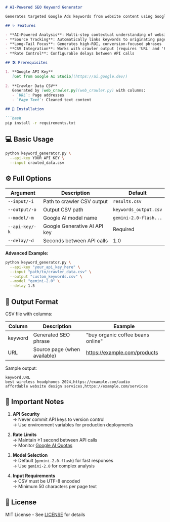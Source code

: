 ```markdown
# AI-Powered SEO Keyword Generator

Generates targeted Google Ads keywords from website content using Google Gemini AI. Analyzes crawled website data to produce high-conversion keyword suggestions with source URL tracking.

## ✨ Features

- **AI-Powered Analysis**: Multi-step contextual understanding of website content
- **Source Tracking**: Automatically links keywords to originating pages
- **Long-Tail Focus**: Generates high-ROI, conversion-focused phrases
- **CSV Integration**: Works with crawler output (requires 'URL' and 'Page Text' columns)
- **Rate Control**: Configurable delays between API calls

## 🛠 Prerequisites

1. **Google API Key**  
   [Get from Google AI Studio](https://ai.google.dev/)
   
2. **Crawler Data CSV**  
   Generated by [web_crawler.py](web_crawler.py) with columns:
   - `URL`: Page addresses
   - `Page Text`: Cleaned text content

## 🚀 Installation

```bash
pip install -r requirements.txt
```

## 💻 Basic Usage

```bash
python keyword_generator.py \
  --api-key YOUR_API_KEY \
  --input crawled_data.csv
```

## ⚙️ Full Options

| Argument       | Description                                  | Default                  |
|----------------|----------------------------------------------|--------------------------|
| `--input/-i`   | Path to crawler CSV output                   | `results.csv`            |
| `--output/-o`  | Output CSV path                              | `keywords_output.csv`    |
| `--model/-m`   | Google AI model name                         | `gemini-2.0-flash...`    |
| `--api-key/-k` | Google Generative AI API key                 | Required                 |
| `--delay/-d`   | Seconds between API calls                    | 1.0                      |

**Advanced Example:**
```bash
python keyword_generator.py \
  --api-key "your_api_key_here" \
  --input "path/to/crawler_data.csv" \
  --output "custom_keywords.csv" \
  --model "gemini-2.0" \
  --delay 1.5
```

## 📂 Output Format

CSV file with columns:

| Column   | Description                          | Example                              |
|----------|--------------------------------------|--------------------------------------|
| keyword  | Generated SEO phrase                 | "buy organic coffee beans online"    |
| URL      | Source page (when available)         | https://example.com/products         |

Sample output:
```csv
keyword,URL
best wireless headphones 2024,https://example.com/audio
affordable website design services,https://example.com/services
```

## 🔐 Important Notes

1. **API Security**  
   → Never commit API keys to version control  
   → Use environment variables for production deployments

2. **Rate Limits**  
   → Maintain ≥1 second between API calls  
   → Monitor [Google AI Quotas](https://ai.google.dev/pricing)

3. **Model Selection**  
   → Default (`gemini-2.0-flash`) for fast responses  
   → Use `gemini-2.0` for complex analysis

4. **Input Requirements**  
   → CSV must be UTF-8 encoded  
   → Minimum 50 characters per page text  

## 📜 License  
MIT License - See [LICENSE](LICENSE) for details
```
